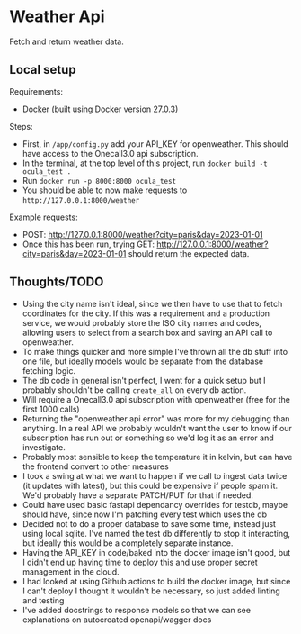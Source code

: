 Weather Api
====================

Fetch and return weather data.

Local setup
------------------

Requirements:
- Docker (built using Docker version 27.0.3)


Steps:
- First, in `/app/config.py` add your API_KEY for openweather. This should have access to the Onecall3.0 api subscription.
- In the terminal, at the top level of this project, run `docker build -t ocula_test .`
- Run `docker run -p 8000:8000 ocula_test`
- You should be able to now make requests to `http://127.0.0.1:8000/weather`

Example requests:

- POST: http://127.0.0.1:8000/weather?city=paris&day=2023-01-01
- Once this has been run, trying GET: http://127.0.0.1:8000/weather?city=paris&day=2023-01-01 should return the expected data.



Thoughts/TODO
------------------

- Using the city name isn't ideal, since we then have to use that to fetch coordinates for the city. If this was a requirement and a production service, we would probably store the ISO city names and codes, allowing users to select from a search box and saving an API call to openweather.
- To make things quicker and more simple I've thrown all the db stuff into one file, but ideally models would be separate from the database fetching logic.
- The db code in general isn't perfect, I went for a quick setup but I probably shouldn't be calling `create_all` on every db action.
- Will require a Onecall3.0 api subscription with openweather (free for the first 1000 calls)
- Returning the "openweather api error" was more for my debugging than anything. In a real API we probably wouldn't want the user to know if our subscription has run out or something so we'd log it as an error and investigate.
- Probably most sensible to keep the temperature it in kelvin, but can have the frontend convert to other measures
- I took a swing at what we want to happen if we call to ingest data twice (it updates with latest), but this could be expensive if people spam it. We'd probably have a separate PATCH/PUT for that if needed.
- Could have used basic fastapi dependancy overrides for testdb, maybe should have, since now I'm patching every test which uses the db
- Decided not to do a proper database to save some time, instead just using local sqlite. I've named the test db differently to stop it interacting, but ideally this would be a completely separate instance.
- Having the API_KEY in code/baked into the docker image isn't good, but I didn't end up having time to deploy this and use proper secret management in the cloud.
- I had looked at using Github actions to build the docker image, but since I can't deploy I thought it wouldn't be necessary, so just added linting and testing
- I've added docstrings to response models so that we can see explanations on autocreated openapi/wagger docs